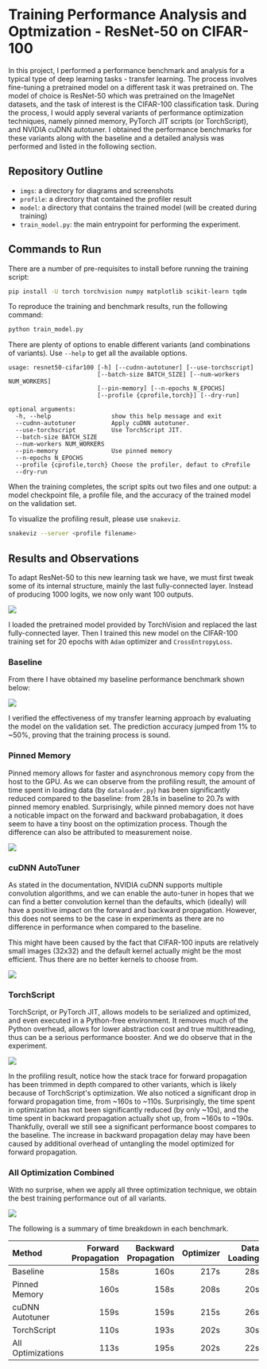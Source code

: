 # Training Performance Analysis and Optmization - ResNet-50 on CIFAR-100

In this project, I performed a performance benchmark and analysis for a typical type of deep learning tasks - transfer learning. The process involves fine-tuning a pretrained model on a different task it was pretrained on. The model of choice is ResNet-50 which was pretrained on the ImageNet datasets, and the task of interest is the CIFAR-100 classification task. During the process, I would apply several variants of performance optimization techniques, namely pinned memory, PyTorch JIT scripts (or TorchScript), and NVIDIA cuDNN autotuner. I obtained the performance benchmarks for these variants along with the baseline and a detailed analysis was performed and listed in the following section.

## Repository Outline

- `imgs`: a directory for diagrams and screenshots
- `profile`: a directory that contained the profiler result
- `model`: a directory that contains the trained model (will be created during training)
- `train_model.py`: the main entrypoint for performing the experiment.

## Commands to Run

There are a number of pre-requisites to install before running the training script:

```bash
pip install -U torch torchvision numpy matplotlib scikit-learn tqdm
```

To reproduce the training and benchmark results, run the following command:

```python
python train_model.py
```

There are plenty of options to enable different variants (and combinations of variants). Use `--help` to get all the available options.

```
usage: resnet50-cifar100 [-h] [--cudnn-autotuner] [--use-torchscript]
                         [--batch-size BATCH_SIZE] [--num-workers NUM_WORKERS]
                         [--pin-memory] [--n-epochs N_EPOCHS]
                         [--profile {cprofile,torch}] [--dry-run]

optional arguments:
  -h, --help                 show this help message and exit
  --cudnn-autotuner          Apply cuDNN autotuner.
  --use-torchscript          Use TorchScript JIT.
  --batch-size BATCH_SIZE
  --num-workers NUM_WORKERS
  --pin-memory               Use pinned memory
  --n-epochs N_EPOCHS
  --profile {cprofile,torch} Choose the profiler, defaut to cProfile
  --dry-run
```

When the training completes, the script spits out two files and one output: a model checkpoint file, a profile file, and the accuracy of the trained model on the validation set.

To visualize the profiling result, please use `snakeviz`.

```bash
snakeviz --server <profile filename>
```

## Results and Observations

To adapt ResNet-50 to this new learning task we have, we must first tweak some of its internal structure, mainly the last fully-connected layer. Instead of producing 1000 logits, we now only want 100 outputs.

<img src="./imgs/resnet50.webp"/>

I loaded the pretrained model provided by TorchVision and replaced the last fully-connected layer. Then I trained this new model on the CIFAR-100 training set for 20 epochs with `Adam` optimizer and `CrossEntropyLoss`. 

### Baseline

From there I have obtained my baseline performance benchmark shown below:

<img src="./imgs/baseline.png"/>

I verified the effectiveness of my transfer learning approach by evaluating the model on the validation set. The prediction accuracy jumped from 1% to ~50%, proving that the training process is sound.

### Pinned Memory

Pinned memory allows for faster and asynchronous memory copy from the host to the GPU. As we can observe from the profiling result, the amount of time spent in loading data (by `dataloader.py`) has been significantly reduced compared to the baseline: from 28.1s in baseline to 20.7s with pinned memory enabled. Surprisingly, while pinned memory does not have a noticable impact on the forward and backward probabagation, it does seem to have a tiny boost on the optimization process. Though the difference can also be attributed to measurement noise.

<img src="./imgs/pin-memory.png"/>

### cuDNN AutoTuner

As stated in the documentation, NVIDIA cuDNN supports multiple convolution algorithms, and we can enable the auto-tuner in hopes that we can find a better convolution kernel than the defaults, which (ideally) will have a positive impact on the forward and backward propagation. However, this does not seems to be the case in experiments as there are no difference in performance when compared to the baseline.

This might have been caused by the fact that CIFAR-100 inputs are relatively small images (32x32) and the default kernel actually might be the most efficient. Thus there are no better kernels to choose from.

<img src="./imgs/cudnn-autotune.png"/>

### TorchScript

TorchScript, or PyTorch JIT, allows models to be serialized and optimized, and even executed in a Python-free environment. It removes much of the Python overhead, allows for lower abstraction cost and true multithreading, thus can be a serious performance booster. And we do observe that in the experiment.

<img src="./imgs/torchscript.png"/>

In the profiling result, notice how the stack trace for forward propagation has been trimmed in depth compared to other variants, which is likely because of TorchScript's optimization. We also noticed a significant drop in forward propagation time, from ~160s to ~110s. Surprisingly, the time spent in optimization has not been significantly reduced (by only ~10s), and the time spent in backward propagation actually shot up, from ~160s to ~190s. Thankfully, overall we still see a significant performance boost compares to the baseline. The increase in backward propagation delay may have been caused by additional overhead of untangling the model optimized for forward propagation.

### All Optimization Combined

With no surprise, when we apply all three optimization technique, we obtain the best training performance out of all variants.

<img src="./imgs/all.png"/>

The following is a summary of time breakdown in each benchmark.

|Method|Forward Propagation|Backward Propagation|Optimizer|Data Loading|Total|
|:---|---:|---:|---:|---:|---:|
|Baseline|158s|160s|217s|28s|602s|
|Pinned Memory|160s|158s|208s|20s|585s|
|cuDNN Autotuner|159s|159s|215s|26s|597s|
|TorchScript|110s|193s|202s|30s|574s|
|All Optimizations|113s|195s|202s|22s|568s|

